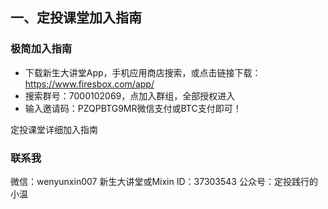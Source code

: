 ## 一、定投课堂加入指南

### 极简加入指南

- 下载新生大讲堂App，手机应用商店搜索，或点击链接下载：https://www.firesbox.com/app/
- 搜索群号：7000102069，点加入群组，全部授权进入
- 输入邀请码：PZQPBTG9MR微信支付或BTC支付即可！

定投课堂详细加入指南

### 联系我

微信：wenyunxin007
新生大讲堂或Mixin ID：37303543
公众号：定投践行的小温